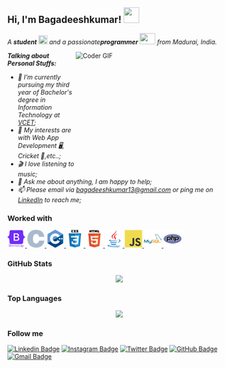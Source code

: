 ## Hi, I'm Bagadeeshkumar! <img src="https://raw.githubusercontent.com/TheDudeThatCode/TheDudeThatCode/master/Assets/Hi.gif" width=35 height=35>

<p>
  <em>
    A <b>student</b> <img src="https://raw.githubusercontent.com/TheDudeThatCode/TheDudeThatCode/master/Assets/Medal.gif" width=20 height=20> and a passionate<b>programmer</b> <img src="https://raw.githubusercontent.com/TheDudeThatCode/TheDudeThatCode/master/Assets/Developer.gif" width=35 height=25> from Madurai, India.
  </em>
 </p>

<img align="right" alt="Coder GIF" height=250 width=350 src="https://i.pinimg.com/originals/e4/26/70/e426702edf874b181aced1e2fa5c6cde.gif" />

<!-- <em> Want to know more about me? [Click here](Your website link) </em> -->
<em>
  
**Talking about Personal Stuffs:**

- 💼 I’m currently pursuing my third year of Bachelor's degree in Information Technology at [VCET](https://vcet.ac.in/);
- 🤔 My interests are with Web App Development 🖥️, Cricket 🏏,etc..;
- 🎬 I love listening to music;
- 💬 Ask me about anything, I am happy to help;
- 📫 Please email via bagadeeshkumar13@gmail.com or ping me on [LinkedIn](https://www.linkedin.com/in/bagadeeshkumar-p-8866701b1/) to reach me;
  <br/>
  </em>

### Worked with

<p align="left"> <a href="https://getbootstrap.com" target="_blank"> <img src="https://raw.githubusercontent.com/devicons/devicon/master/icons/bootstrap/bootstrap-plain-wordmark.svg" alt="bootstrap" width="40" height="40"/> </a> <a href="https://www.cprogramming.com/" target="_blank"> <img src="https://raw.githubusercontent.com/devicons/devicon/master/icons/c/c-original.svg" alt="c" width="40" height="40"/> </a> <a href="https://www.w3schools.com/cpp/" target="_blank"> <img src="https://raw.githubusercontent.com/devicons/devicon/master/icons/cplusplus/cplusplus-original.svg" alt="cplusplus" width="40" height="40"/> </a> <a href="https://www.w3schools.com/css/" target="_blank"> <img src="https://raw.githubusercontent.com/devicons/devicon/master/icons/css3/css3-original-wordmark.svg" alt="css3" width="40" height="40"/> </a> <a href="https://www.w3.org/html/" target="_blank"> <img src="https://raw.githubusercontent.com/devicons/devicon/master/icons/html5/html5-original-wordmark.svg" alt="html5" width="40" height="40"/> </a> <a href="https://www.java.com" target="_blank"> <img src="https://raw.githubusercontent.com/devicons/devicon/master/icons/java/java-original.svg" alt="java" width="40" height="40"/> </a> <a href="https://developer.mozilla.org/en-US/docs/Web/JavaScript" target="_blank"> <img src="https://raw.githubusercontent.com/devicons/devicon/master/icons/javascript/javascript-original.svg" alt="javascript" width="40" height="40"/> </a> <a href="https://www.mysql.com/" target="_blank"> <img src="https://raw.githubusercontent.com/devicons/devicon/master/icons/mysql/mysql-original-wordmark.svg" alt="mysql" width="40" height="40"/> </a> <a href="https://www.php.net" target="_blank"> <img src="https://raw.githubusercontent.com/devicons/devicon/master/icons/php/php-original.svg" alt="php" width="40" height="40"/> </a> 
</p>

### GitHub Stats

<p align="center">
  <a href = "https://github.com/Bagadeeshkumar">
<img src="https://github-readme-stats-aj8vj7k8x.vercel.app/api?username=kishan0725&show_icons=true&title_color=ffc857&icon_color=8ac926&text_color=daf7dc&bg_color=151515&count_private=true&include_all_commits=true">
  </a>
 </p>
 
### Top Languages

<p align="center">
<a href = "https://github.com/Bagadeeshkumar">
  <img src="https://github-readme-stats-aj8vj7k8x.vercel.app/api/top-langs/?username=kishan0725&layout=compact&title_color=ffc857&icon_color=8ac926&text_color=daf7dc&bg_color=151515&card_width=400">
</a>
</p>

### Follow me

[![Linkedin Badge](https://img.shields.io/badge/-Bagadeeshkumar%20P-blue?style=flat-circle&logo=Linkedin&logoColor=white&link=https://www.linkedin.com/in/bagadeeshkumar-p-8866701b1/)](https://www.linkedin.com/in/bagadeeshkumar-p-8866701b1/) [![Instagram Badge](https://img.shields.io/badge/-@bagadeeshkumar-e02c73?style=flat-circle&labelColor=e02c73&logo=Instagram&logoColor=white&link=https://www.instagram.com/bagadeeshkumar/)](https://www.instagram.com/bagadeeshkumar/) [![Twitter Badge](https://img.shields.io/badge/-@bagadeeshkumar-1ca0f1?style=flat-circle&labelColor=1ca0f1&logo=twitter&logoColor=white&link=https://twitter.com/bagadeeshkumar)](https://twitter.com/bagadeeshkumar) [![GitHub Badge](https://img.shields.io/badge/-@Bagadeeshkumar-24292e?style=flat-circle&labelColor=24292e&logo=github&logoColor=white&link=https://github.com/Bagadeeshkumar)](https://github.com/Bagadeeshkumar) [![Gmail Badge](https://img.shields.io/badge/-@bagadeeshkumar-d54b3d?style=flat-circle&labelColor=d54b3d&logo=gmail&logoColor=white&link=mailto:bagadeeshkumar13@gmail.com)](mailto:bagadeeshkumar13@gmail.com)
